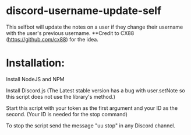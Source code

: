 # discord-username-update-self

This selfbot will update the notes on a user if they change their username with the user's previous username.
**Credit to CX88 (https://github.com/cx88) for the idea.


# Installation:

Install NodeJS and NPM

Install Discord.js (The Latest stable version has a bug with user.setNote so this script does not use the library's method.)

Start this script with your token as the first argument and your ID as the second. (Your ID is needed for the stop command)



To stop the script send the message "uu stop" in any Discord channel.
